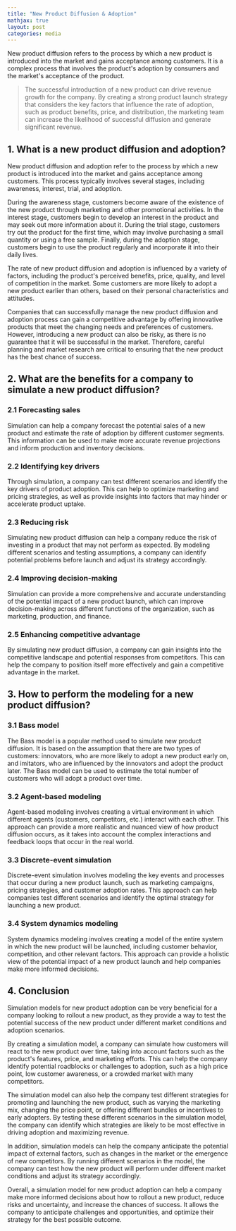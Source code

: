 ```yaml
---
title: "New Product Diffusion & Adoption"
mathjax: true
layout: post
categories: media
---
```



New product diffusion refers to the process by which a new product is introduced into the market and gains acceptance among customers. 
It is a complex process that involves the product's adoption by consumers and the market's acceptance of the product.
> The successful introduction of a new product can drive revenue growth for the company. 
> By creating a strong product launch strategy that considers the key factors that influence the rate of adoption, 
> such as product benefits, price, and distribution, 
> the marketing team can increase the likelihood of successful diffusion and generate significant revenue.


## 1. What is a new product diffusion and adoption?
New product diffusion and adoption refer to the process by which a new product is introduced into the market and gains acceptance among customers. 
This process typically involves several stages, including awareness, interest, trial, and adoption.

During the awareness stage, customers become aware of the existence of the new product through marketing and other promotional activities. 
In the interest stage, customers begin to develop an interest in the product and may seek out more information about it. 
During the trial stage, customers try out the product for the first time, 
which may involve purchasing a small quantity or using a free sample. 
Finally, during the adoption stage, customers begin to use the product regularly 
and incorporate it into their daily lives.

The rate of new product diffusion and adoption is influenced by a variety of factors, 
including the product's perceived benefits, price, quality, and level of competition in the market. 
Some customers are more likely to adopt a new product earlier than others, based on their personal characteristics and attitudes.

Companies that can successfully manage the new product diffusion and adoption process can gain a competitive advantage 
by offering innovative products that meet the changing needs and preferences of customers. 
However, introducing a new product can also be risky, as there is no guarantee that it will be successful in the market. 
Therefore, careful planning and market research are critical to ensuring that the new product has the best chance of success.

## 2. What are the benefits for a company to simulate a new product diffusion?
### 2.1 Forecasting sales
Simulation can help a company forecast the potential sales of a new product and estimate the rate of adoption by different customer segments. 
This information can be used to make more accurate revenue projections and inform production and inventory decisions.

### 2.2 Identifying key drivers
Through simulation, a company can test different scenarios and identify the key drivers of product adoption. This can help to optimize marketing and pricing strategies, 
as well as provide insights into factors that may hinder or accelerate product uptake.

### 2.3 Reducing risk
Simulating new product diffusion can help a company reduce the risk of investing in a product that may not perform as expected. 
By modeling different scenarios and testing assumptions, 
a company can identify potential problems before launch and adjust its strategy accordingly.

### 2.4 Improving decision-making
Simulation can provide a more comprehensive and accurate understanding of the potential impact of a new product launch, 
which can improve decision-making across different functions of the organization, such as marketing, production, and finance.

### 2.5 Enhancing competitive advantage
By simulating new product diffusion, a company can gain insights into the competitive landscape and potential responses from competitors. 
This can help the company to position itself more effectively and gain a competitive advantage in the market.

## 3. How to perform the modeling for a new product diffusion?
### 3.1 Bass model
The Bass model is a popular method used to simulate new product diffusion. 
It is based on the assumption that there are two types of customers: 
innovators, who are more likely to adopt a new product early on, and imitators, 
who are influenced by the innovators and adopt the product later. 
The Bass model can be used to estimate the total number of customers who will adopt a product over time.

### 3.2 Agent-based modeling
Agent-based modeling involves creating a virtual environment in which different agents (customers, competitors, etc.) 
interact with each other. This approach can provide a more realistic and nuanced view of how product diffusion occurs, 
as it takes into account the complex interactions and feedback loops that occur in the real world.

### 3.3 Discrete-event simulation
Discrete-event simulation involves modeling the key events and processes that occur during a new product launch, 
such as marketing campaigns, pricing strategies, and customer adoption rates. 
This approach can help companies test different scenarios and identify the optimal strategy for launching a new product.

### 3.4 System dynamics modeling
System dynamics modeling involves creating a model of the entire system in which the new product will be launched, 
including customer behavior, competition, and other relevant factors. 
This approach can provide a holistic view of the potential impact of a new product launch and help companies make more informed decisions.

## 4. Conclusion
Simulation models for new product adoption can be very beneficial for a company looking to rollout a new product, as they provide a way to test the potential success of the new product under different market conditions and adoption scenarios.

By creating a simulation model, a company can simulate how customers will react to the new product over time, taking into account factors such as the product's features, price, and marketing efforts. This can help the company identify potential roadblocks or challenges to adoption, such as a high price point, low customer awareness, or a crowded market with many competitors.

The simulation model can also help the company test different strategies for promoting and launching the new product, such as varying the marketing mix, changing the price point, or offering different bundles or incentives to early adopters. By testing these different scenarios in the simulation model, the company can identify which strategies are likely to be most effective in driving adoption and maximizing revenue.

In addition, simulation models can help the company anticipate the potential impact of external factors, such as changes in the market or the emergence of new competitors. By running different scenarios in the model, the company can test how the new product will perform under different market conditions and adjust its strategy accordingly.

Overall, a simulation model for new product adoption can help a company make more informed decisions about how to rollout a new product, reduce risks and uncertainty, and increase the chances of success. It allows the company to anticipate challenges and opportunities, and optimize their strategy for the best possible outcome.
